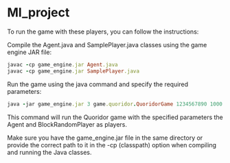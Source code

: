 # MI_project

To run the game with these players, you can follow the instructions:

Compile the Agent.java and SamplePlayer.java classes using the game engine JAR file:

```ruby
javac -cp game_engine.jar Agent.java
javac -cp game_engine.jar SamplePlayer.java
```
Run the game using the java command and specify the required parameters:
```ruby
java -jar game_engine.jar 3 game.quoridor.QuoridorGame 1234567890 1000 Agent game.quoridor.players.BlockRandomPlayer
```
This command will run the Quoridor game with the specified parameters the Agent and BlockRandomPlayer as players.

Make sure you have the game_engine.jar file in the same directory or provide the correct path to it in the -cp (classpath) option when compiling and running the Java classes.

